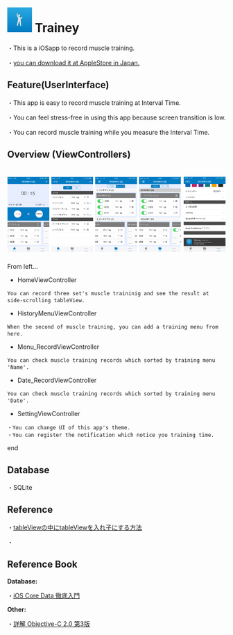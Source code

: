# ![Trainey](misc/Icon.png) Trainey
・This is a iOSapp to record muscle training. 

・[you can download it at AppleStore in Japan.](https://geo.itunes.apple.com/jp/app/trainey-intabaru-zhongni-jian/id1022841669?mt=8)

## Feature(UserInterface)
・This app is easy to record muscle training at Interval Time.

・You can feel stress-free in using this app because screen transition is low.

・You can record muscle training while you measure the Interval Time.

## Overview (ViewControllers)

# ![Trainey](misc/ViewControllers_ScreenShot.001.png)

From left...

* HomeViewController

`````
You can record three set's muscle traininig and see the result at side-scrolling tableView.
`````

* HistoryMenuViewController

````
When the second of muscle training, you can add a training menu from here.
````

* Menu_RecordViewController

````
You can check muscle training records which sorted by training menu 'Name'.
````

* Date_RecordViewController

````
You can check muscle training records which sorted by training menu 'Date'.
````

* SettingViewController

````
・You can change UI of this app's theme.
・You can register the notification which notice you training time.
````

end

## Database

・SQLite

## Reference

・[tableViewの中にtableViewを入れ子にする方法](http://qiita.com/bohemian916/items/16e647e9c493347bec1c)

・

## Reference Book

**Database:**

・[iOS Core Data 徹底入門](http://www.amazon.co.jp/iOS-Core-Data徹底入門-國居-貴浩/dp/4798039799)

**Other:**

・[詳解 Objective-C 2.0 第3版](http://www.amazon.co.jp/詳解-Objective-C-2-0-第3版-荻原/dp/4797368276)







